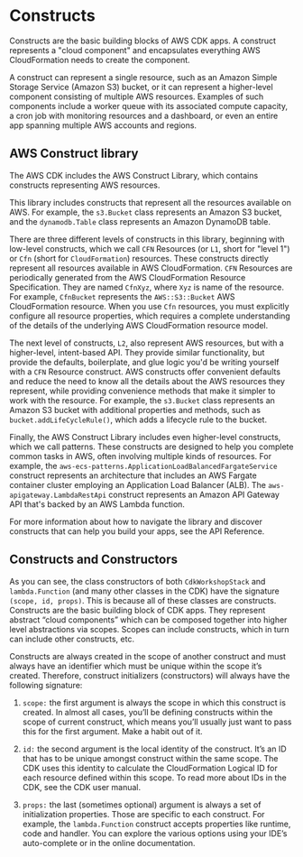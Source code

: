# Constructs

Constructs are the basic building blocks of AWS CDK apps. A construct represents a "cloud component" and encapsulates everything AWS CloudFormation needs to create the component.

A construct can represent a single resource, such as an Amazon Simple Storage Service (Amazon S3) bucket, or it can represent a higher-level component consisting of multiple AWS resources. Examples of such components include a worker queue with its associated compute capacity, a cron job with monitoring resources and a dashboard, or even an entire app spanning multiple AWS accounts and regions.

## AWS Construct library

The AWS CDK includes the AWS Construct Library, which contains constructs representing AWS resources.

This library includes constructs that represent all the resources available on AWS. For example, the `s3.Bucket` class represents an Amazon S3 bucket, and the `dynamodb.Table` class represents an Amazon DynamoDB table.

There are three different levels of constructs in this library, beginning with low-level constructs, which we call `CFN` Resources (or `L1`, short for "level 1") or `Cfn` (short for `CloudFormation`) resources. These constructs directly represent all resources available in AWS CloudFormation. `CFN` Resources are periodically generated from the AWS CloudFormation Resource Specification. They are named `CfnXyz`, where `Xyz` is name of the resource. For example, `CfnBucket` represents the `AWS::S3::Bucket` AWS CloudFormation resource. When you use `Cfn` resources, you must explicitly configure all resource properties, which requires a complete understanding of the details of the underlying AWS CloudFormation resource model.

The next level of constructs, `L2`, also represent AWS resources, but with a higher-level, intent-based API. They provide similar functionality, but provide the defaults, boilerplate, and glue logic you'd be writing yourself with a `CFN` Resource construct. AWS constructs offer convenient defaults and reduce the need to know all the details about the AWS resources they represent, while providing convenience methods that make it simpler to work with the resource. For example, the `s3.Bucket` class represents an Amazon S3 bucket with additional properties and methods, such as `bucket.addLifeCycleRule()`, which adds a lifecycle rule to the bucket.

Finally, the AWS Construct Library includes even higher-level constructs, which we call patterns. These constructs are designed to help you complete common tasks in AWS, often involving multiple kinds of resources. For example, the `aws-ecs-patterns.ApplicationLoadBalancedFargateService` construct represents an architecture that includes an AWS Fargate container cluster employing an Application Load Balancer (ALB). The `aws-apigateway.LambdaRestApi` construct represents an Amazon API Gateway API that's backed by an AWS Lambda function.

For more information about how to navigate the library and discover constructs that can help you build your apps, see the API Reference.

## Constructs and Constructors

As you can see, the class constructors of both `CdkWorkshopStack` and `lambda.Function` (and many other classes in the CDK) have the signature `(scope, id, props)`. This is because all of these classes are constructs. Constructs are the basic building block of CDK apps. They represent abstract “cloud components” which can be composed together into higher level abstractions via scopes. Scopes can include constructs, which in turn can include other constructs, etc.

Constructs are always created in the scope of another construct and must always have an identifier which must be unique within the scope it’s created. Therefore, construct initializers (constructors) will always have the following signature:

1. `scope:` the first argument is always the scope in which this construct is created. In almost all cases, you’ll be defining constructs within the scope of current construct, which means you’ll usually just want to pass this for the first argument. Make a habit out of it.

2. `id:` the second argument is the local identity of the construct. It’s an ID that has to be unique amongst construct within the same scope. The CDK uses this identity to calculate the CloudFormation Logical ID for each resource defined within this scope. To read more about IDs in the CDK, see the CDK user manual.

3. `props:` the last (sometimes optional) argument is always a set of initialization properties. Those are specific to each construct. For example, the `lambda.Function` construct accepts properties like runtime, code and handler. You can explore the various options using your IDE’s auto-complete or in the online documentation.
